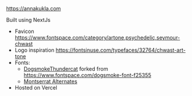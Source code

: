 https://annakukla.com

Built using NextJs

* Favicon https://www.fontspace.com/category/artone,psychedelic,seymour-chwast
* Logo inspiration https://fontsinuse.com/typefaces/32764/chwast-art-tone
* Fonts:
    * [DogsmokeThundercat](https://github.com/qirh/anna_v2/blob/main/public/fonts/DogsmokeThundercat.ttf) forked from https://www.fontspace.com/dogsmoke-font-f25355
    * [Montserrat Alternates](https://fonts.google.com/specimen/Montserrat+Alternates)
* Hosted on Vercel